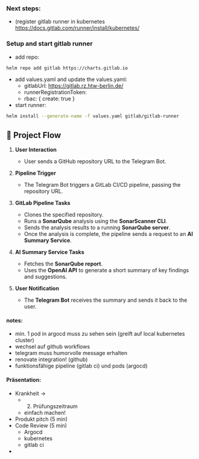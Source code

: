 ### Next steps:
* (register gitlab runner in kubernetes https://docs.gitlab.com/runner/install/kubernetes/

### Setup and start gitlab runner
* add repo:
```bash
helm repo add gitlab https://charts.gitlab.io
```
* add values.yaml and update the values.yaml:
  - gitlabUrl: https://gitlab.rz.htw-berlin.de/
  - runnerRegistrationToken: <your-gitlab-runner-registration-token>
  - rbac: { create: true }
* start runner:
```bash 
helm install --generate-name -f values.yaml gitlab/gitlab-runner
```


## 🚀 Project Flow

1. **User Interaction**
   - User sends a GitHub repository URL to the Telegram Bot.

2. **Pipeline Trigger**
   - The Telegram Bot triggers a GitLab CI/CD pipeline, passing the repository URL.

3. **GitLab Pipeline Tasks**
   - Clones the specified repository.
   - Runs a **SonarQube** analysis using the **SonarScanner CLI**.
   - Sends the analysis results to a running **SonarQube server**.
   - Once the analysis is complete, the pipeline sends a request to an **AI Summary Service**.

4. **AI Summary Service Tasks**
   - Fetches the **SonarQube report**.
   - Uses the **OpenAI API** to generate a short summary of key findings and suggestions.

5. **User Notification**
   - The **Telegram Bot** receives the summary and sends it back to the user.

#### notes:
- min. 1 pod in argocd muss zu sehen sein (greift auf local kubernetes cluster)
- wechsel auf github workflows
- telegram muss humorvolle message erhalten
- renovate integration! (github) 
- funktionsfähige pipeline (gitlab ci) und pods (argocd)
#### Präsentation:
- Krankheit -> 
  - 2. Prüfungszeitraum
  - einfach machen!
- Produkt pitch (5 min)
- Code Review (5 min)
  - Argocd
  - kubernetes
  - gitlab ci
- 